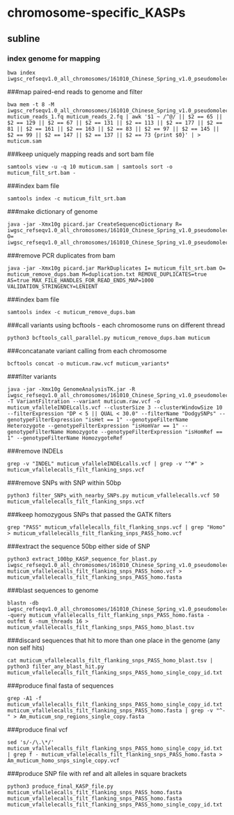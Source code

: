 # chromosome-specific_KASPs

## subline


### index genome for mapping

```
bwa index iwgsc_refseqv1.0_all_chromosomes/161010_Chinese_Spring_v1.0_pseudomolecules.fasta
```

###map paired-end reads to genome and filter

```
bwa mem -t 8 -M iwgsc_refseqv1.0_all_chromosomes/161010_Chinese_Spring_v1.0_pseudomolecules.fasta muticum_reads_1.fq muticum_reads_2.fq | awk '$1 ~ /^@/ || $2 == 65 || $2 == 129 || $2 == 67 || $2 == 131 || $2 == 113 || $2 == 177 || $2 == 81 || $2 == 161 || $2 == 163 || $2 == 83 || $2 == 97 || $2 == 145 || $2 == 99 || $2 == 147 || $2 == 137 || $2 == 73 {print $0}' | > muticum.sam
```

###keep uniquely mapping reads and sort bam file

```
samtools view -u -q 10 muticum.sam | samtools sort -o muticum_filt_srt.bam -
```

###index bam file

```
samtools index -c muticum_filt_srt.bam
```

###make dictionary of genome

```
java -jar -Xmx10g picard.jar CreateSequenceDictionary R= iwgsc_refseqv1.0_all_chromosomes/161010_Chinese_Spring_v1.0_pseudomolecules.fasta O= iwgsc_refseqv1.0_all_chromosomes/161010_Chinese_Spring_v1.0_pseudomolecules.dict
```

###remove PCR duplicates from bam

```
java -jar -Xmx10g picard.jar MarkDuplicates I= muticum_filt_srt.bam O= muticum_remove_dups.bam M=duplication.txt REMOVE_DUPLICATES=true AS=true MAX_FILE_HANDLES_FOR_READ_ENDS_MAP=1000 VALIDATION_STRINGENCY=LENIENT
```

###index bam file

```
samtools index -c muticum_remove_dups.bam
```

###call variants using bcftools - each chromosome runs on different thread

```
python3 bcftools_call_parallel.py muticum_remove_dups.bam muticum
```

###concatanate variant calling from each chromosome

```
bcftools concat -o muticum.raw.vcf muticum_variants*
```


###filter variants

```
java -jar -Xmx10g GenomeAnalysisTK.jar -R iwgsc_refseqv1.0_all_chromosomes/161010_Chinese_Spring_v1.0_pseudomolecules.fasta -T VariantFiltration --variant muticum.raw.vcf -o muticum_vfalleleINDELcalls.vcf --clusterSize 3 --clusterWindowSize 10 --filterExpression "DP < 5 || QUAL < 30.0" --filterName "DodgySNPs" --genotypeFilterExpression "isHet == 1" --genotypeFilterName Heterozygote --genotypeFilterExpression "isHomVar == 1" --genotypeFilterName Homozygote --genotypeFilterExpression "isHomRef == 1" --genotypeFilterName HomozygoteRef
```

###remove INDELs

```
grep -v "INDEL" muticum_vfalleleINDELcalls.vcf | grep -v "^#" > muticum_vfallelecalls_filt_flanking_snps.vcf
```

###remove SNPs with SNP within 50bp

```
python3 filter_SNPs_with_nearby_SNPs.py muticum_vfallelecalls.vcf 50 muticum_vfallelecalls_filt_flanking_snps.vcf
```

###keep homozygous SNPs that passed the GATK filters

```
grep "PASS" muticum_vfallelecalls_filt_flanking_snps.vcf | grep "Homo" > muticum_vfallelecalls_filt_flanking_snps_PASS_homo.vcf
```

###extract the sequence 50bp either side of SNP

```
python3 extract_100bp_KASP_sequence_for_blast.py iwgsc_refseqv1.0_all_chromosomes/161010_Chinese_Spring_v1.0_pseudomolecules.fasta muticum_vfallelecalls_filt_flanking_snps_PASS_homo.vcf > muticum_vfallelecalls_filt_flanking_snps_PASS_homo.fasta
```

###blast sequences to genome

```
blastn -db iwgsc_refseqv1.0_all_chromosomes/161010_Chinese_Spring_v1.0_pseudomolecules.fasta -query muticum_vfallelecalls_filt_flanking_snps_PASS_homo.fasta -outfmt 6 -num_threads 16 > muticum_vfallelecalls_filt_flanking_snps_PASS_homo_blast.tsv
```

###discard sequences that hit to more than one place in the genome (any non self hits)

```
cat muticum_vfallelecalls_filt_flanking_snps_PASS_homo_blast.tsv | python3 filter_any_blast_hit.py muticum_vfallelecalls_filt_flanking_snps_PASS_homo_single_copy_id.txt
```

###produce final fasta of sequences

```
grep -A1 -f muticum_vfallelecalls_filt_flanking_snps_PASS_homo_single_copy_id.txt muticum_vfallelecalls_filt_flanking_snps_PASS_homo.fasta | grep -v "^-" > Am_muticum_snp_regions_single_copy.fasta
```

###produce final vcf

```
sed 's/-/\.\*/' muticum_vfallelecalls_filt_flanking_snps_PASS_homo_single_copy_id.txt | grep f - muticum_vfallelecalls_filt_flanking_snps_PASS_homo.fasta > Am_muticum_homo_snps_single_copy.vcf
```

###produce SNP file with ref and alt alleles in square brackets

```
python3 produce_final_KASP_file.py muticum_vfallelecalls_filt_flanking_snps_PASS_homo.fasta muticum_vfallelecalls_filt_flanking_snps_PASS_homo.fasta muticum_vfallelecalls_filt_flanking_snps_PASS_homo_single_copy_id.txt
```
